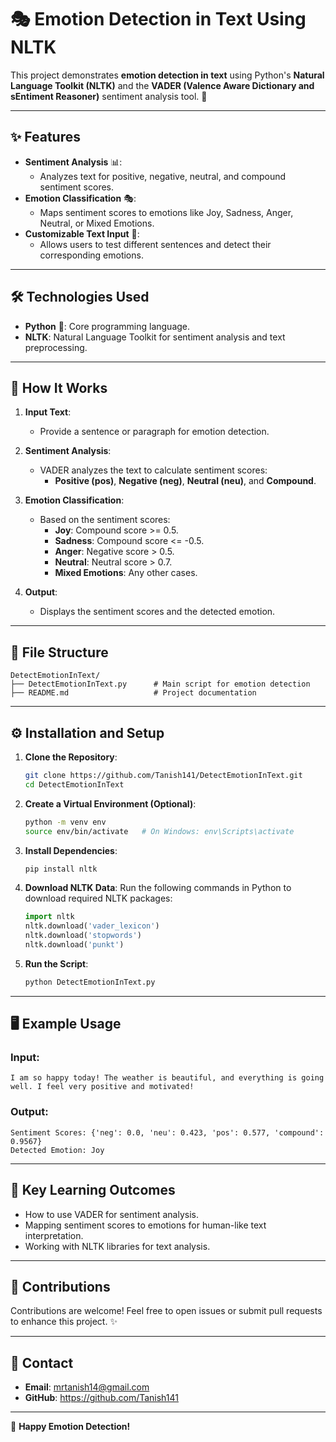 # 🎭 Emotion Detection in Text Using NLTK

This project demonstrates **emotion detection in text** using Python's **Natural Language Toolkit (NLTK)** and the **VADER (Valence Aware Dictionary and sEntiment Reasoner)** sentiment analysis tool. 🚀

---

## ✨ Features

- **Sentiment Analysis** 📊:
  - Analyzes text for positive, negative, neutral, and compound sentiment scores.
- **Emotion Classification** 🎭:
  - Maps sentiment scores to emotions like Joy, Sadness, Anger, Neutral, or Mixed Emotions.
- **Customizable Text Input** 📝:
  - Allows users to test different sentences and detect their corresponding emotions.

---

## 🛠️ Technologies Used

- **Python** 🐍: Core programming language.
- **NLTK**: Natural Language Toolkit for sentiment analysis and text preprocessing.

---

## 🚀 How It Works

1. **Input Text**:
   - Provide a sentence or paragraph for emotion detection.

2. **Sentiment Analysis**:
   - VADER analyzes the text to calculate sentiment scores:
     - **Positive (pos)**, **Negative (neg)**, **Neutral (neu)**, and **Compound**.

3. **Emotion Classification**:
   - Based on the sentiment scores:
     - **Joy**: Compound score >= 0.5.
     - **Sadness**: Compound score <= -0.5.
     - **Anger**: Negative score > 0.5.
     - **Neutral**: Neutral score > 0.7.
     - **Mixed Emotions**: Any other cases.

4. **Output**:
   - Displays the sentiment scores and the detected emotion.

---

## 📂 File Structure

```
DetectEmotionInText/
├── DetectEmotionInText.py      # Main script for emotion detection
├── README.md                   # Project documentation
```

---

## ⚙️ Installation and Setup

1. **Clone the Repository**:
   ```bash
   git clone https://github.com/Tanish141/DetectEmotionInText.git
   cd DetectEmotionInText
   ```

2. **Create a Virtual Environment (Optional)**:
   ```bash
   python -m venv env
   source env/bin/activate   # On Windows: env\Scripts\activate
   ```

3. **Install Dependencies**:
   ```bash
   pip install nltk
   ```

4. **Download NLTK Data**:
   Run the following commands in Python to download required NLTK packages:
   ```python
   import nltk
   nltk.download('vader_lexicon')
   nltk.download('stopwords')
   nltk.download('punkt')
   ```

5. **Run the Script**:
   ```bash
   python DetectEmotionInText.py
   ```

---

## 🖥️ Example Usage

### Input:
```plaintext
I am so happy today! The weather is beautiful, and everything is going well. I feel very positive and motivated!
```

### Output:
```plaintext
Sentiment Scores: {'neg': 0.0, 'neu': 0.423, 'pos': 0.577, 'compound': 0.9567}
Detected Emotion: Joy
```

---

## 🌟 Key Learning Outcomes

- How to use VADER for sentiment analysis.
- Mapping sentiment scores to emotions for human-like text interpretation.
- Working with NLTK libraries for text analysis.

---

## 🤝 Contributions

Contributions are welcome! Feel free to open issues or submit pull requests to enhance this project. ✨

---

## 📧 Contact

- **Email**: mrtanish14@gmail.com
- **GitHub**: https://github.com/Tanish141

---

🎉 **Happy Emotion Detection!**

